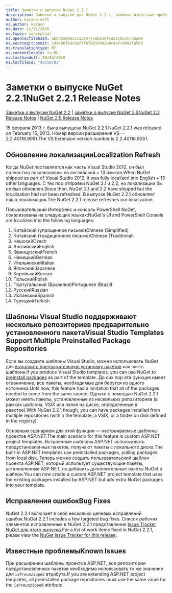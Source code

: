 ```yaml
---
title: Заметки о выпуске NuGet 2.2.1
description: Заметки о выпуске для NuGet 2.2.1, включая известные проблемы, исправления ошибок, добавленные функции и запросы на изменение структуры.
author: karann-msft
ms.author: karann
ms.date: 11/11/2016
ms.topic: conceptual
ms.openlocfilehash: abbd3a9d9c51132477ceb236fed22cb63ccda209
ms.sourcegitcommit: 1d1406764c6af5fb7801d462e0c4afc9092fa569
ms.translationtype: MT
ms.contentlocale: ru-RU
ms.lasthandoff: 09/04/2018
ms.locfileid: "43550702"
---
```

# <a name="nuget-221-release-notes"></a><span data-ttu-id="03223-103">Заметки о выпуске NuGet 2.2.1</span><span class="sxs-lookup"><span data-stu-id="03223-103">NuGet 2.2.1 Release Notes</span></span>

<span data-ttu-id="03223-104">[Заметки о выпуске NuGet 2.2](../release-notes/nuget-2.2.md) | [заметки о выпуске NuGet 2.5](../release-notes/nuget-2.5.md)</span><span class="sxs-lookup"><span data-stu-id="03223-104">[NuGet 2.2 Release Notes](../release-notes/nuget-2.2.md) | [NuGet 2.5 Release Notes](../release-notes/nuget-2.5.md)</span></span>

<span data-ttu-id="03223-105">15 февраля 2013 г. была выпущена NuGet 2.2.1.</span><span class="sxs-lookup"><span data-stu-id="03223-105">NuGet 2.2.1 was released on February 15, 2013.</span></span>  <span data-ttu-id="03223-106">Номер версии расширения VS — 2.2.40116.9051.</span><span class="sxs-lookup"><span data-stu-id="03223-106">The VS Extension version number is 2.2.40116.9051.</span></span>

## <a name="localization-refresh"></a><span data-ttu-id="03223-107">Обновление локализации</span><span class="sxs-lookup"><span data-stu-id="03223-107">Localization Refresh</span></span>
<span data-ttu-id="03223-108">Когда NuGet поставляется как часть Visual Studio 2012, он был полностью локализованы на английский + 13 языков.</span><span class="sxs-lookup"><span data-stu-id="03223-108">When NuGet shipped as part of Visual Studio 2012, it was fully localized into English + 13 other languages.</span></span>  <span data-ttu-id="03223-109">С тех пор отправки NuGet 2.1 и 2.2, но локализации бы не был обновлен.</span><span class="sxs-lookup"><span data-stu-id="03223-109">Since then, NuGet 2.1 and 2.2 have shipped but the localization had not been refreshed.</span></span>  <span data-ttu-id="03223-110">В выпуске NuGet 2.2.1 обновляет наша локализация.</span><span class="sxs-lookup"><span data-stu-id="03223-110">The NuGet 2.2.1 release refreshes our localization.</span></span>

<span data-ttu-id="03223-111">Пользовательский Интерфейс и консоль PowerShell NuGet, локализованы на следующих языках:</span><span class="sxs-lookup"><span data-stu-id="03223-111">NuGet's UI and PowerShell Console are localized into the following languages:</span></span>

1. <span data-ttu-id="03223-112">Китайский (упрощенное письмо)</span><span class="sxs-lookup"><span data-stu-id="03223-112">Chinese (Simplified)</span></span>
1. <span data-ttu-id="03223-113">Китайский (традиционное письмо)</span><span class="sxs-lookup"><span data-stu-id="03223-113">Chinese (Traditional)</span></span>
1. <span data-ttu-id="03223-114">Чешский</span><span class="sxs-lookup"><span data-stu-id="03223-114">Czech</span></span>
1. <span data-ttu-id="03223-115">Английский</span><span class="sxs-lookup"><span data-stu-id="03223-115">English</span></span>
1. <span data-ttu-id="03223-116">Французский</span><span class="sxs-lookup"><span data-stu-id="03223-116">French</span></span>
1. <span data-ttu-id="03223-117">Немецкий</span><span class="sxs-lookup"><span data-stu-id="03223-117">German</span></span>
1. <span data-ttu-id="03223-118">Итальянский</span><span class="sxs-lookup"><span data-stu-id="03223-118">Italian</span></span>
1. <span data-ttu-id="03223-119">Японский</span><span class="sxs-lookup"><span data-stu-id="03223-119">Japanese</span></span>
1. <span data-ttu-id="03223-120">Корейский</span><span class="sxs-lookup"><span data-stu-id="03223-120">Korean</span></span>
1. <span data-ttu-id="03223-121">Польский</span><span class="sxs-lookup"><span data-stu-id="03223-121">Polish</span></span>
1. <span data-ttu-id="03223-122">Португальский (Бразилия)</span><span class="sxs-lookup"><span data-stu-id="03223-122">Portuguese (Brazil)</span></span>
1. <span data-ttu-id="03223-123">Русский</span><span class="sxs-lookup"><span data-stu-id="03223-123">Russian</span></span>
1. <span data-ttu-id="03223-124">Испанский</span><span class="sxs-lookup"><span data-stu-id="03223-124">Spanish</span></span>
1. <span data-ttu-id="03223-125">Турецкий</span><span class="sxs-lookup"><span data-stu-id="03223-125">Turkish</span></span>

## <a name="visual-studio-templates-support-multiple-preinstalled-package-repositories"></a><span data-ttu-id="03223-126">Шаблоны Visual Studio поддерживают несколько репозиториев предварительно установленного пакета</span><span class="sxs-lookup"><span data-stu-id="03223-126">Visual Studio Templates Support Multiple Preinstalled Package Repositories</span></span>
<span data-ttu-id="03223-127">Если вы создаете шаблоны Visual Studio, можно использовать NuGet для [выполнить предварительную установку пакетов](../visual-studio-extensibility/visual-studio-templates.md) как часть шаблона.</span><span class="sxs-lookup"><span data-stu-id="03223-127">If you produce Visual Studio templates, you can use NuGet to [preinstall packages](../visual-studio-extensibility/visual-studio-templates.md) as part of the template.</span></span>  <span data-ttu-id="03223-128">До сих пор эта функция имеет ограничение, все пакеты, необходимые для берутся из одного источника.</span><span class="sxs-lookup"><span data-stu-id="03223-128">Until now, this feature had a limitation that all of the packages needed to come from the same source.</span></span>  <span data-ttu-id="03223-129">Однако с помощью NuGet 2.2.1 может иметь пакеты, установленные из нескольких репозиториев (в рамках шаблона, VSIX или папке на диске, определенные в реестре).</span><span class="sxs-lookup"><span data-stu-id="03223-129">With NuGet 2.2.1 though, you can have packages installed from multiple repositories (within the template, a VSIX, or a folder on disk defined in the registry).</span></span>

<span data-ttu-id="03223-130">Основным сценарием для этой функции — настраиваемые шаблоны проектов ASP.NET.</span><span class="sxs-lookup"><span data-stu-id="03223-130">The main scenario for this feature is custom ASP.NET project templates.</span></span>  <span data-ttu-id="03223-131">Встроенные шаблоны ASP.NET использовать предустановленных пакетов, получают пакеты с локального диска.</span><span class="sxs-lookup"><span data-stu-id="03223-131">The built-in ASP.NET templates use preinstalled packages, pulling packages from local disk.</span></span>  <span data-ttu-id="03223-132">Теперь можно создать пользовательский шаблон проекта ASP.NET, который использует существующие пакеты, установленные ASP.NET, но добавить дополнительные пакеты NuGet в шаблон.</span><span class="sxs-lookup"><span data-stu-id="03223-132">You can now create a custom ASP.NET project template that uses the existing packages installed by ASP.NET but add extra NuGet packages into your template.</span></span>

## <a name="bug-fixes"></a><span data-ttu-id="03223-133">Исправления ошибок</span><span class="sxs-lookup"><span data-stu-id="03223-133">Bug Fixes</span></span>
<span data-ttu-id="03223-134">NuGet 2.2.1 включает в себя несколько целевых исправлений ошибок.</span><span class="sxs-lookup"><span data-stu-id="03223-134">NuGet 2.2.1 includes a few targeted bug fixes.</span></span> <span data-ttu-id="03223-135">Список рабочих элементов исправленные в NuGet 2.2.1 представление [Issue Tracker NuGet для этого выпуска](http://nuget.codeplex.com/workitem/list/advanced?keyword=&status=Closed&type=All&priority=All&release=NuGet%202.2.1&assignedTo=All&component=All&sortField=LastUpdatedDate&sortDirection=Descending&page=0).</span><span class="sxs-lookup"><span data-stu-id="03223-135">For a list of work items fixed in NuGet 2.2.1, please view the [NuGet Issue Tracker for this release](http://nuget.codeplex.com/workitem/list/advanced?keyword=&status=Closed&type=All&priority=All&release=NuGet%202.2.1&assignedTo=All&component=All&sortField=LastUpdatedDate&sortDirection=Descending&page=0).</span></span>


## <a name="known-issues"></a><span data-ttu-id="03223-136">Известные проблемы</span><span class="sxs-lookup"><span data-stu-id="03223-136">Known Issues</span></span>

<span data-ttu-id="03223-137">При расширении шаблоны проектов ASP.NET, все репозитории предустановленных пакетов необходимо использовать то же значение для `isPreunzipped` атрибута.</span><span class="sxs-lookup"><span data-stu-id="03223-137">If you are extending ASP.NET project templates, all preinstalled package repositories must use the same value for the `isPreunzipped` attribute.</span></span>
